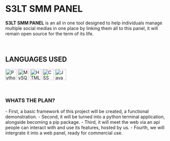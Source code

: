 <h1 align="left"> S3LT SMM PANEL</h1>

<!--
**S3LTDEV/S3LT-SMM-PANEL**

-->


**S3LT SMM PANEL** is an all in one tool designed to help individuals manage multiple social medias in one place by linking them all to this panel, it will remain open source for the term of its life.

<br>

<h2 align="left"> LANGUAGES USED</h1>
<p align="left">
	<img align="center" alt="Python" width="35px" src="https://cdn.jsdelivr.net/npm/programming-languages-logos/src/python/python.png"/>
	<img align="center" alt="MySQL" width="35" src="https://img.icons8.com/color/48/000000/mysql.png"/>
	<img align="center" alt="HTML" width="35" src="https://img.icons8.com/color/48/000000/html-5--v1.png"/>
	<img align="center" alt="CSS" width="35" src="https://img.icons8.com/color/48/000000/css3.png"/>
 	<img align="center" alt="JavaScript" width="35px" src="https://cdn.jsdelivr.net/npm/programming-languages-logos/src/javascript/javascript.png"/>
	
</p>

<br>

<h3 align="left">WHATS THE PLAN?</h3>
- First, a basic framework of this project will be created, a functional demonstration.
- Second, it will be turned into a python terminal application, alongside becoming a pip package.
- Third, it will meet the web via an api people can interact with and use its features, hosted by us.
- Fourth, we will intergrate it into a web panel, ready for commercial use.
